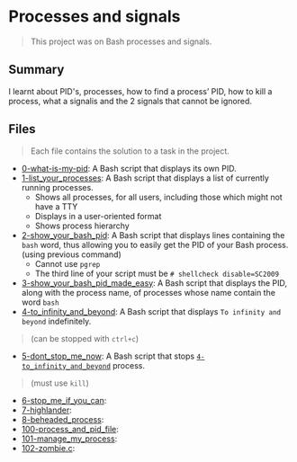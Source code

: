 # Processes and signals

> This project was on Bash processes and signals.

## Summary

I learnt about PID's, processes, how to find a process’ PID, how to kill a process, what a signalis and the 2 signals that cannot be ignored.

## Files

> Each file contains the solution to a task in the project.

- [0-what-is-my-pid](https://github.com/Ebube-Ochemba/alx-system_engineering-devops/blob/master/0x05-processes_and_signals/0-what-is-my-pid): A Bash script that displays its own PID.
- [1-list_your_processes](https://github.com/Ebube-Ochemba/alx-system_engineering-devops/blob/master/0x05-processes_and_signals/1-list_your_processes): A Bash script that displays a list of currently running processes.
	- Shows all processes, for all users, including those which might not have a TTY
	- Displays in a user-oriented format
	- Shows process hierarchy
- [2-show_your_bash_pid](https://github.com/Ebube-Ochemba/alx-system_engineering-devops/blob/master/0x05-processes_and_signals/2-show_your_bash_pid): A Bash script that displays lines containing the `bash` word, thus allowing you to easily get the PID of your Bash process. (using previous command)
	- Cannot use `pgrep`
	- The third line of your script must be `# shellcheck disable=SC2009`
- [3-show_your_bash_pid_made_easy](https://github.com/Ebube-Ochemba/alx-system_engineering-devops/blob/master/0x05-processes_and_signals/3-show_your_bash_pid_made_easy): A Bash script that displays the PID, along with the process name, of processes whose name contain the word `bash`
- [4-to_infinity_and_beyond](https://github.com/Ebube-Ochemba/alx-system_engineering-devops/blob/master/0x05-processes_and_signals/4-to_infinity_and_beyond): A Bash script that displays `To infinity and beyond` indefinitely.
> (can be stopped with `ctrl+c`)
- [5-dont_stop_me_now](https://github.com/Ebube-Ochemba/alx-system_engineering-devops/blob/master/0x05-processes_and_signals/5-dont_stop_me_now): A Bash script that stops [`4-to_infinity_and_beyond`](https://github.com/Ebube-Ochemba/alx-system_engineering-devops/blob/master/0x05-processes_and_signals/4-to_infinity_and_beyond) process.
> (must use `kill`)
- [6-stop_me_if_you_can](https://github.com/Ebube-Ochemba/alx-system_engineering-devops/blob/master/0x05-processes_and_signals/6-stop_me_if_you_can):
- [7-highlander](https://github.com/Ebube-Ochemba/alx-system_engineering-devops/blob/master/0x05-processes_and_signals/7-highlander):
- [8-beheaded_process](https://github.com/Ebube-Ochemba/alx-system_engineering-devops/blob/master/0x05-processes_and_signals/8-beheaded_process):
- [100-process_and_pid_file](https://github.com/Ebube-Ochemba/alx-system_engineering-devops/blob/master/0x05-processes_and_signals/100-process_and_pid_file):
- [101-manage_my_process](https://github.com/Ebube-Ochemba/alx-system_engineering-devops/blob/master/0x05-processes_and_signals/101-manage_my_process):
- [102-zombie.c](https://github.com/Ebube-Ochemba/alx-system_engineering-devops/blob/master/0x05-processes_and_signals/102-zombie.c):
